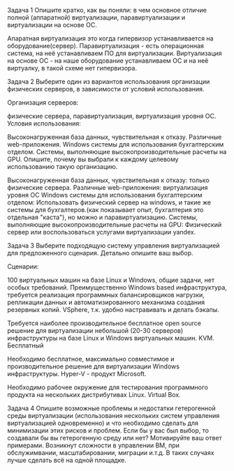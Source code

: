 Задача 1
Опишите кратко, как вы поняли: в чем основное отличие полной (аппаратной) виртуализации, паравиртуализации и виртуализации на основе ОС.

Апаратная виртуализация это когда гипервизор устанавливается на оборудование(сервер).
Паравиртуализация - есть операционная система, на неё устанавливаем ПО для виртуализации.
Виртуализация на основе ОС - на наше оборудование устанавливаем ОС и на неё виртуалку, в такой схеме нет гипервизора.

Задача 2
Выберите один из вариантов использования организации физических серверов, в зависимости от условий использования.

Организация серверов:

физические сервера,
паравиртуализация,
виртуализация уровня ОС.
Условия использования:

Высоконагруженная база данных, чувствительная к отказу.
Различные web-приложения.
Windows системы для использования бухгалтерским отделом.
Системы, выполняющие высокопроизводительные расчеты на GPU.
Опишите, почему вы выбрали к каждому целевому использованию такую организацию.

Высоконагруженная база данных, чувствительная к отказу: только физические сервера.
Различные web-приложения: виртуализация уровня ОС
Windows системы для использования бухгалтерским отделом: Использовать физический сервер на windows, и такие же системы для бухгалтеров.(как показывает опыт, бухгалтерия это отдельная "каста"), но можно и паравиртуализацию.
Системы, выполняющие высокопроизводительные расчеты на GPU: Физический сервер или воспользоваться услугами виртуализации yandex. 

Задача 3
Выберите подходящую систему управления виртуализацией для предложенного сценария. Детально опишите ваш выбор.

Сценарии:

100 виртуальных машин на базе Linux и Windows, общие задачи, нет особых требований. Преимущественно Windows based инфраструктура, требуется реализация программных балансировщиков нагрузки, репликации данных и автоматизированного механизма создания резервных копий.
VSphere, т.к. удобно настравивать и делать бэкапы.

Требуется наиболее производительное бесплатное open source решение для виртуализации небольшой (20-30 серверов) инфраструктуры на базе Linux и Windows виртуальных машин.
KVM. Бесплатный


Необходимо бесплатное, максимально совместимое и производительное решение для виртуализации Windows инфраструктуры.
Hyper-V -  продукт Microsoft.

Необходимо рабочее окружение для тестирования программного продукта на нескольких дистрибутивах Linux.
Virtual Box.


Задача 4
Опишите возможные проблемы и недостатки гетерогенной среды виртуализации (использования нескольких систем управления виртуализацией одновременно) и что необходимо сделать для минимизации этих рисков и проблем. Если бы у вас был выбор, то создавали бы вы гетерогенную среду или нет? Мотивируйте ваш ответ примерами.
Возникнут сложности в управлении ВМ, при обслужимвании, масштабировании, миграции и.т.д. В таких случаях лучше сделать всё на одной площадке.

